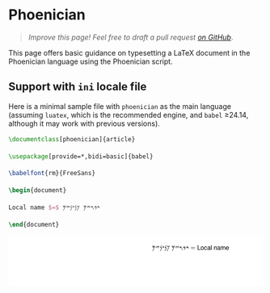 # Phoenician

<blockquote>
  <p><em>Improve this page! Feel free to draft a pull request <a href="https://github.com/latex3/babel/tree/docs/docs">on GitHub</a></em>.</p>
</blockquote>

This page offers basic guidance on typesetting a LaTeX document in the
Phoenician language using the Phoenician script.

## Support with `ini` locale file

Here is a minimal sample file with `phoenician` as the main language
(assuming `luatex`, which is the recommended engine, and `babel` ≥24.14,
although it may work with previous versions).

```tex
\documentclass[phoenician]{article}

\usepackage[provide=*,bidi=basic]{babel}

\babelfont{rm}{FreeSans}

\begin{document}

Local name $=$ 𐤃𐤁𐤓𐤉𐤌 𐤊𐤍𐤏𐤍𐤉𐤌

\end{document}
```

![](../media/locale-phoenician.png)